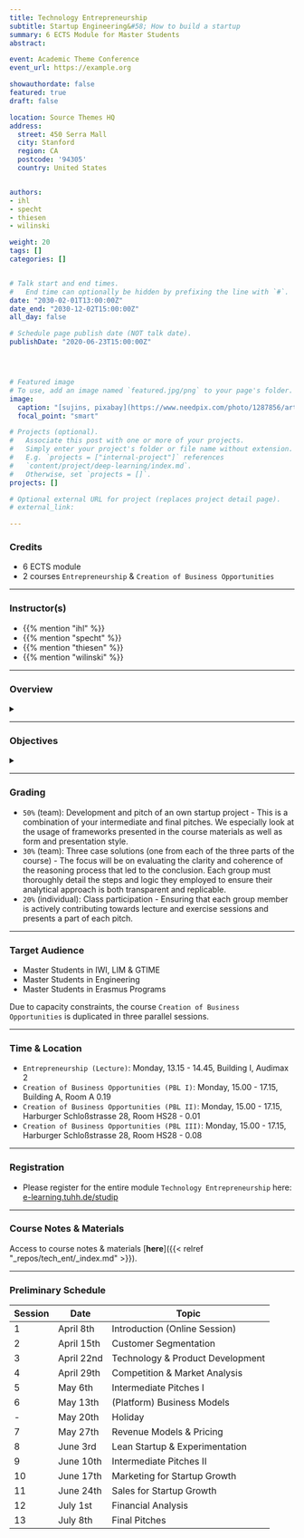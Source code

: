 ```yaml
---
title: Technology Entrepreneurship
subtitle: Startup Engineering&#58; How to build a startup
summary: 6 ECTS Module for Master Students
abstract: 

event: Academic Theme Conference
event_url: https://example.org

showauthordate: false
featured: true
draft: false

location: Source Themes HQ
address:
  street: 450 Serra Mall
  city: Stanford
  region: CA
  postcode: '94305'
  country: United States


authors:
- ihl
- specht
- thiesen
- wilinski

weight: 20
tags: []
categories: []


# Talk start and end times.
#   End time can optionally be hidden by prefixing the line with `#`.
date: "2030-02-01T13:00:00Z"
date_end: "2030-12-02T15:00:00Z"
all_day: false

# Schedule page publish date (NOT talk date).
publishDate: "2020-06-23T15:00:00Z"




# Featured image
# To use, add an image named `featured.jpg/png` to your page's folder. 
image:
  caption: "[sujins, pixabay](https://www.needpix.com/photo/1287856/artificial-intelligence-technology-futuristic-science-intelligence-business-free-pictures-free-photos-free-images), [cc0](https://creativecommons.org/share-your-work/public-domain/cc0/)"
  focal_point: "smart"

# Projects (optional).
#   Associate this post with one or more of your projects.
#   Simply enter your project's folder or file name without extension.
#   E.g. `projects = ["internal-project"]` references 
#   `content/project/deep-learning/index.md`.
#   Otherwise, set `projects = []`.
projects: []

# Optional external URL for project (replaces project detail page).
# external_link: 

---
```


### Credits

* 6 ECTS module
* 2 courses `Entrepreneurship` & `Creation of Business Opportunities`

***

### Instructor(s)

* {{% mention "ihl" %}}
* {{% mention "specht" %}}
* {{% mention "thiesen" %}}
* {{% mention "wilinski" %}}

***

### Overview
<details class="description" close><summary data-close="Show" data-open="Hide"></summary>
Startups are temporary, team-based organizations, which can form independently, but also within established companies. They pursue one central objective: taking a business idea to market by finding and designing a repeatable and scalable business model. This entrepreneurial process involves gathering and combining resources that you do not (yet) possess and dealing with high uncertainty about what combinations of resources actually generate value. This course module is designed to introduce students to a systematic Startup Engineering approach to master the process of taking a business idea to market in light of resource contraints and uncertainty.
<br><br>
Startup Engineering takes an iterative approach, in that it favors variety and alternatives over one detailed, linear five-year business plan to reach steady state operations. From a problem solving and systems thinking perspective, Startup Engineers create different possible versions of a new venture and alternative hypotheses about value creation for customers and value capture vis-à-vis competitors. To test critical hypotheses early on, Startup Engineers engage in an evidence-based, experimental trial-and-error learning process that measures real progress.
<br><br>
The workflow in this course module is comprised of three elements:

1. {{< hl >}}(Flipped) classroom{{< /hl >}}: learning about and discussing concepts and tools currently prevailing in theory and practice of modern technology entrepreneurship.
2. {{< hl >}}Problem-based learning{{< /hl >}}: deepen an understanding of the concepts and tools by seeing them applied and applying them to real company cases.
3. {{< hl >}}Experiential learning{{< /hl >}}: applying the concepts and tools in teams to an own new startup project.

Students are invited to apply to this course module already with a startup idea and/ or team, but this is not a requirement. We will form teams and ideas in the beginning of the course. 
</details>

***

### Objectives

<details class="description" close><summary data-close="Show" data-open="Hide"></summary>

Upon completion of this course module, students will be able to:
* Apply a modern innovation toolkit relevant in both the startup & corporate world
* Analyze business opportunities in terms of its constituent elements
* Design new business models by gathering and combining relevant ideas, facts and information 
* Evaluate business opportunities and derive judgment about next steps & decisions

This course module can prepare students for the following career paths: 
* Startup founder
* Early employee in a startup
* New business development in established corporations
* Venture capital investing 

</details>


***

### Grading

* `50%` (team): Development and pitch of an own startup project - This is a combination of your intermediate and final pitches. We especially look at the usage of frameworks presented in the course materials as well as form and presentation style.
* `30%` (team): Three case solutions (one from each of the three parts of the course) - The focus will be on evaluating the clarity and coherence of the reasoning process that led to the conclusion. Each group must thoroughly detail the steps and logic they employed to ensure their analytical approach is both transparent and replicable.
* `20%` (individual): Class participation - Ensuring that each group member is actively contributing towards lecture and exercise sessions and presents a part of each pitch.


***

### Target Audience

* Master Students in IWI, LIM & GTIME
* Master Students in Engineering
* Master Students in Erasmus Programs

Due to capacity constraints, the course `Creation of Business Opportunities` is duplicated in three parallel sessions.



***

### Time & Location

* `Entrepreneurship (Lecture)`: Monday, 13.15 - 14.45, Building I, Audimax 2
* `Creation of Business Opportunities (PBL I)`: Monday, 15.00 - 17.15, Building A, Room A 0.19
* `Creation of Business Opportunities (PBL II)`: Monday, 15.00 - 17.15, Harburger Schloßstrasse 28, Room HS28 - 0.01
* `Creation of Business Opportunities (PBL III)`: Monday, 15.00 - 17.15, Harburger Schloßstrasse 28, Room HS28 - 0.08

***

### Registration

* Please register for the entire module `Technology Entrepreneurship` here: [e-learning.tuhh.de/studip](https://e-learning.tuhh.de/studip/dispatch.php/course/details?sem_id=5ce9e6cf75b107d7acc2881e9b47ff6b&again=yes) 


***

### Course Notes & Materials

Access to course notes & materials [**here**]({{< relref "_repos/tech_ent/_index.md" >}}).

***

### Preliminary Schedule


| Session | Date | Topic |
| --- | --- | --- |
| 1 | April 8th | Introduction (Online Session) |
| 2 | April 15th | Customer Segmentation |
| 3 | April 22nd | Technology & Product Development |
| 4 | April 29th | Competition & Market Analysis |
| 5 | May 6th | Intermediate Pitches I |
| 6 | May 13th | (Platform) Business Models | 
| - | May 20th | Holiday |
| 7 | May 27th | Revenue Models & Pricing |
| 8 | June 3rd | Lean Startup & Experimentation |
| 9 | June 10th | Intermediate Pitches II |
| 10 | June 17th | Marketing for Startup Growth |
| 11 | June 24th | Sales for Startup Growth |
| 12 | July 1st | Financial Analysis  |
| 13 | July 8th | Final Pitches |






